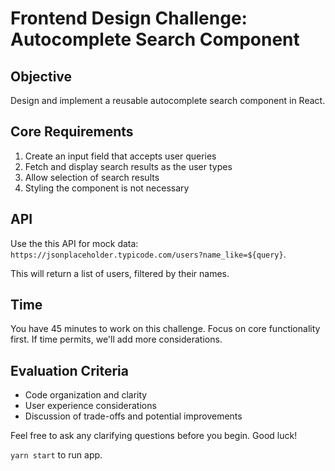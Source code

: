 # Frontend Design Challenge: Autocomplete Search Component

## Objective

Design and implement a reusable autocomplete search component in React.

## Core Requirements

1. Create an input field that accepts user queries
2. Fetch and display search results as the user types
3. Allow selection of search results
4. Styling the component is not necessary

<!-- ## Additional Considerations
- Limiting API calls
- Asynchronous data fetching
- Keyboard navigation for search results
- Error handling and loading states
- Accessibility
- Performance optimization
- Styling
-->

## API

Use the this API for mock data:
`https://jsonplaceholder.typicode.com/users?name_like=${query}`.

This will return a list of users, filtered by their names.

## Time

You have 45 minutes to work on this challenge. Focus on core functionality first. If time permits, we'll add more considerations.

## Evaluation Criteria

- Code organization and clarity
- User experience considerations
- Discussion of trade-offs and potential improvements

<!-- - React best practices and hooks usage
- Handling of asynchronous operations -->

Feel free to ask any clarifying questions before you begin. Good luck!

`yarn start` to run app.
